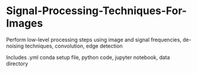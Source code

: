 # Signal-Processing-Techniques-For-Images
Perform low-level processing steps using image and signal frequencies, de-noising techniques, convolution, edge detection

Includes .yml conda setup file, python code, jupyter notebook, data directory
